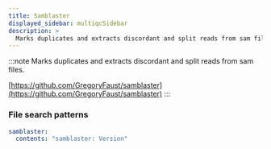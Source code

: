 ```yaml
---
title: Samblaster
displayed_sidebar: multiqcSidebar
description: >
  Marks duplicates and extracts discordant and split reads from sam files.
---
```


<!--
~~~~~ DO NOT EDIT ~~~~~
This file is autogenerated from the MultiQC module python docstring.
Do not edit the markdown, it will be overwritten.

File path for the source of this content: multiqc/modules/samblaster/samblaster.py
~~~~~~~~~~~~~~~~~~~~~~~
-->

:::note
Marks duplicates and extracts discordant and split reads from sam files.

[https://github.com/GregoryFaust/samblaster](https://github.com/GregoryFaust/samblaster)
:::

### File search patterns

```yaml
samblaster:
  contents: "samblaster: Version"
```
